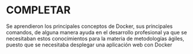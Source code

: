 # COMPLETAR  
Se aprendieron los principales conceptos de Docker, sus principales comandos, de alguna manera ayuda en el desarrollo profesional ya que se necesitaban estos conocimientos para la materia de metodologías ágiles, puesto que se necesitaba desplegar una aplicación web con Docker
